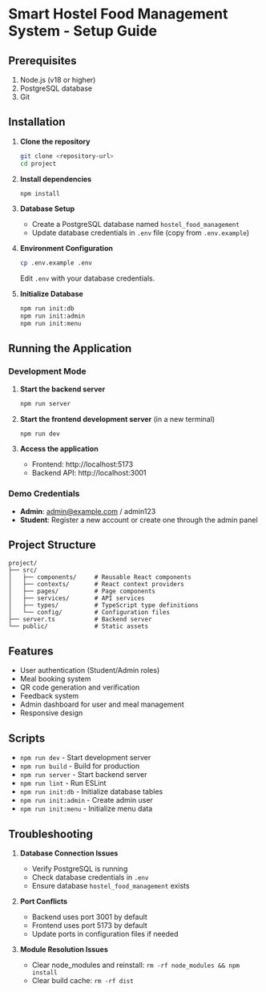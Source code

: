 # Smart Hostel Food Management System - Setup Guide

## Prerequisites

1. Node.js (v18 or higher)
2. PostgreSQL database
3. Git

## Installation

1. **Clone the repository**
   ```bash
   git clone <repository-url>
   cd project
   ```

2. **Install dependencies**
   ```bash
   npm install
   ```

3. **Database Setup**
   - Create a PostgreSQL database named `hostel_food_management`
   - Update database credentials in `.env` file (copy from `.env.example`)

4. **Environment Configuration**
   ```bash
   cp .env.example .env
   ```
   Edit `.env` with your database credentials.

5. **Initialize Database**
   ```bash
   npm run init:db
   npm run init:admin
   npm run init:menu
   ```

## Running the Application

### Development Mode

1. **Start the backend server**
   ```bash
   npm run server
   ```

2. **Start the frontend development server** (in a new terminal)
   ```bash
   npm run dev
   ```

3. **Access the application**
   - Frontend: http://localhost:5173
   - Backend API: http://localhost:3001

### Demo Credentials

- **Admin**: admin@example.com / admin123
- **Student**: Register a new account or create one through the admin panel

## Project Structure

```
project/
├── src/
│   ├── components/     # Reusable React components
│   ├── contexts/       # React context providers
│   ├── pages/          # Page components
│   ├── services/       # API services
│   ├── types/          # TypeScript type definitions
│   └── config/         # Configuration files
├── server.ts           # Backend server
└── public/             # Static assets
```

## Features

- User authentication (Student/Admin roles)
- Meal booking system
- QR code generation and verification
- Feedback system
- Admin dashboard for user and meal management
- Responsive design

## Scripts

- `npm run dev` - Start development server
- `npm run build` - Build for production
- `npm run server` - Start backend server
- `npm run lint` - Run ESLint
- `npm run init:db` - Initialize database tables
- `npm run init:admin` - Create admin user
- `npm run init:menu` - Initialize menu data

## Troubleshooting

1. **Database Connection Issues**
   - Verify PostgreSQL is running
   - Check database credentials in `.env`
   - Ensure database `hostel_food_management` exists

2. **Port Conflicts**
   - Backend uses port 3001 by default
   - Frontend uses port 5173 by default
   - Update ports in configuration files if needed

3. **Module Resolution Issues**
   - Clear node_modules and reinstall: `rm -rf node_modules && npm install`
   - Clear build cache: `rm -rf dist`
